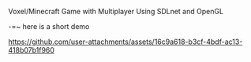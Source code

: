 Voxel/Minecraft Game with Multiplayer Using SDLnet and OpenGL

-=~ here is a short demo





https://github.com/user-attachments/assets/16c9a618-b3cf-4bdf-ac13-418b07b1f960

